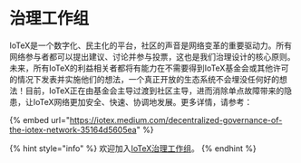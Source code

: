 # 治理工作组

IoTeX是一个数字化、民主化的平台，社区的声音是网络变革的重要驱动力。所有网络参与者都可以提出建议、讨论并参与投票，这也是我们治理设计的核心原则。未来，所有IoTeX的利益相关者都将有能力在不需要得到IoTeX基金会或其他许可的情况下发表并实施他们的想法，一个真正开放的生态系统不会埋没任何好的想法！目前，IoTeX正在由基金会主导过渡到社区主导，进而消除单点故障带来的隐患，让IoTeX网络更加安全、快速、协调地发展。更多详情，请参考：

{% embed url="https://iotex.medium.com/decentralized-governance-of-the-iotex-network-35164d5605ea" %}

{% hint style="info" %}
欢迎加入[IoTeX治理工作组](https://iotex.typeform.com/to/MwViH9HX)。
{% endhint %}

